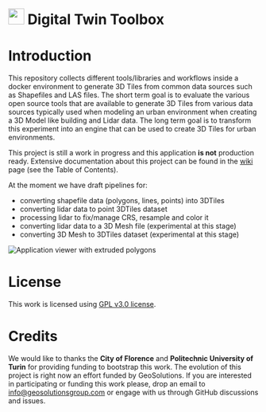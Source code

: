 # <img src="./static/img/logo.svg" height="32" /> Digital Twin Toolbox

Introduction
============
This repository collects different tools/libraries and workflows inside a docker environment to generate 3D Tiles from common data sources such as Shapefiles and LAS files. 
The short term goal is to evaluate the various open source tools that are available to generate 3D Tiles from various data sources typically used when modeling an urban environment when creating a 3D Model like building and Lidar data. The long term goal is to transform this experiment into an engine that can be used to create 3D Tiles for urban environments.

This project is still a work in progress and this application **is not** production ready. Extensive documentation about this project can be found in the [wiki](https://github.com/geosolutions-it/digital-twin-toolbox/wiki) page (see the Table of Contents).

At the moment we have draft pipelines for:
- converting shapefile data (polygons, lines, points) into 3DTiles
- converting lidar data to point 3DTiles dataset
- processing lidar to fix/manage CRS, resample and color it
- converting lidar data to a 3D Mesh file (experimental at this stage)
- converting 3D Mesh to 3DTiles dataset (experimental at this stage)

![Application viewer with extruded polygons](https://github.com/geosolutions-it/digital-twin-toolbox/wiki/images/vector-polygon-geometry.jpg)

License
============
This work is licensed using [GPL v3.0 license](https://github.com/geosolutions-it/digital-twin-toolbox/blob/main/LICENSE.txt).

Credits
============
We would like to thanks the **City of Florence** and **Politechnic University of Turin** for providing funding to bootstrap this work. The evolution of this project is right now an effort funded by GeoSolutions.
If you are interested in participating or funding this work please, drop an email to info@geosolutionsgroup.com or engage with us through GitHub discussions and issues.

